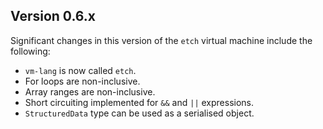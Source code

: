 ## Version 0.6.x

Significant changes in this version of the `etch` virtual machine include the following:

* `vm-lang` is now called `etch`.
* For loops are non-inclusive.
* Array ranges are non-inclusive.
* Short circuiting implemented for `&&` and `||` expressions.
* `StructuredData` type can be used as a serialised object.



<br/>

